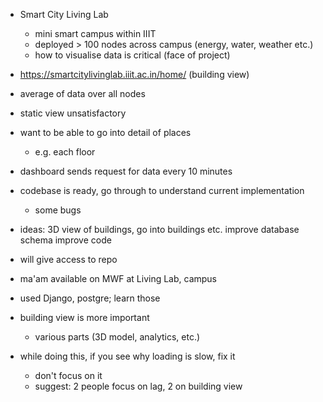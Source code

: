 - Smart City Living Lab
    - mini smart campus within IIIT
    - deployed > 100 nodes across campus (energy, water, weather etc.)
    - how to visualise data is critical (face of project)

- https://smartcitylivinglab.iiit.ac.in/home/ (building view)
- average of data over all nodes

- static view unsatisfactory
- want to be able to go into detail of places
    - e.g. each floor

- dashboard sends request for data every 10 minutes
- codebase is ready, go through to understand current implementation
    - some bugs
- ideas: 3D view of buildings, go into buildings etc.
         improve database schema
         improve code

- will give access to repo

- ma'am available on MWF at Living Lab, campus

- used Django, postgre; learn those

- building view is more important
    - various parts (3D model, analytics, etc.)
- while doing this, if you see why loading is slow, fix it
    - don't focus on it
    - suggest: 2 people focus on lag, 2 on building view

